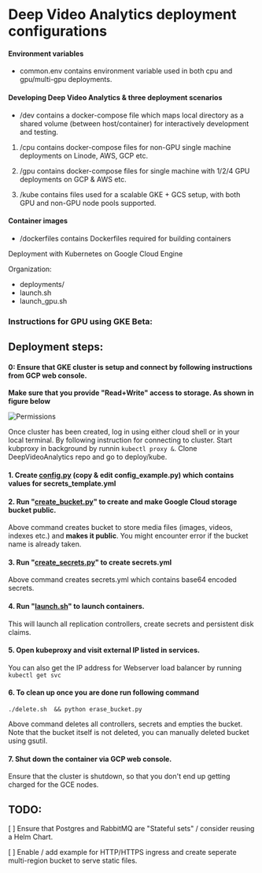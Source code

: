 # Deep Video Analytics deployment configurations

#### Environment variables

- common.env contains environment variable used in both cpu and gpu/multi-gpu deployments.

#### Developing Deep Video Analytics & three deployment scenarios

- /dev contains a docker-compose file which maps local directory as a shared volume (between host/container) for
  interactively development and testing.

1. /cpu contains docker-compose files for non-GPU single machine deployments on Linode, AWS, GCP etc.

2. /gpu contains docker-compose files for single machine with 1/2/4 GPU deployments on GCP & AWS etc.

3. /kube contains files used for a scalable GKE + GCS setup, with both GPU and non-GPU node pools supported.

#### Container images

- /dockerfiles contains Dockerfiles required for building containers



Deployment with Kubernetes on Google Cloud Engine

Organization:

- deployments/
- launch.sh
- launch_gpu.sh


### Instructions for GPU using GKE Beta:

## Deployment steps:

####  0: Ensure that GKE cluster is setup and connect by following instructions from GCP web console.

**Make sure that you provide "Read+Write" access to storage. As shown in figure below**

![Permissions](figures/storage_permissions.png "permissions")

Once cluster has been created, log in using either cloud shell or in your local terminal. By following instruction
for connecting to cluster. Start kubproxy in background by runnin `kubectl proxy &`. Clone DeepVideoAnalytics
repo and go to deploy/kube.

#### 1. Create [config.py](config_example.py) (copy & edit config_example.py) which contains values for secrets_template.yml

#### 2. Run "[create_bucket.py](create_bucket.py)" to create and make Google Cloud storage bucket public.

Above command creates bucket to store media files (images, videos, indexes etc.) and **makes it public**. You might encounter error
if the bucket name is already taken.

#### 3. Run "[create_secrets.py](create_secrets.py)" to create secrets.yml

Above command creates secrets.yml which contains base64 encoded secrets.

#### 4. Run "[launch.sh](launch.sh)" to launch containers.

This will launch all replication controllers, create secrets and persistent disk claims.

####  5. Open kubeproxy and visit external IP listed in services.

You can also get the IP address for Webserver load balancer by running
```kubectl get svc```

####  6. To clean up once you are done run following command

```./delete.sh  && python erase_bucket.py```

Above command deletes all controllers, secrets and empties the bucket.
Note that the bucket itself is not deleted, you can manually deleted bucket
using gsutil.

#### 7. Shut down the container via GCP web console.

Ensure that the cluster is shutdown, so that you don't end up getting charged
for the GCE nodes.

## TODO:

[ ] Ensure that Postgres and RabbitMQ are "Stateful sets" / consider reusing a Helm Chart.

[ ] Enable / add example for HTTP/HTTPS ingress and create seperate multi-region bucket to serve static files.

